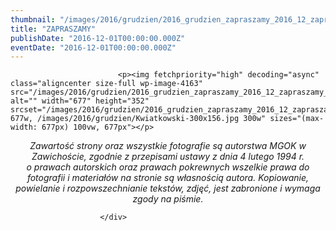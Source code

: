 ```yaml
---
thumbnail: "/images/2016/grudzien/2016_grudzien_zapraszamy_2016_12_zapraszamy_Kwiatkowski.jpg"
title: "ZAPRASZAMY"
publishDate: "2016-12-01T00:00:00.000Z"
eventDate: "2016-12-01T00:00:00.000Z"
---
```


<div class="entry-content">
							
							<p><img fetchpriority="high" decoding="async" class="aligncenter size-full wp-image-4163" src="/images/2016/grudzien/2016_grudzien_zapraszamy_2016_12_zapraszamy_Kwiatkowski.jpg" alt="" width="677" height="352" srcset="/images/2016/grudzien/2016_grudzien_zapraszamy_2016_12_zapraszamy_Kwiatkowski.jpg 677w, /images/2016/grudzien/Kwiatkowski-300x156.jpg 300w" sizes="(max-width: 677px) 100vw, 677px"></p>
<p style="text-align: center;"><em>Zawartość strony oraz wszystkie fotografie są autorstwa MGOK w Zawichoście, zgodnie z przepisami ustawy z dnia 4 lutego 1994 r.<br>
</em><em> o prawach autorskich oraz prawach pokrewnych wszelkie prawa do fotografii i materiałów na stronie są własnością autora. Kopiowanie, powielanie i rozpowszechnianie tekstów, zdjęć, jest zabronione i wymaga zgody na piśmie.</em></p>
						
						</div>
